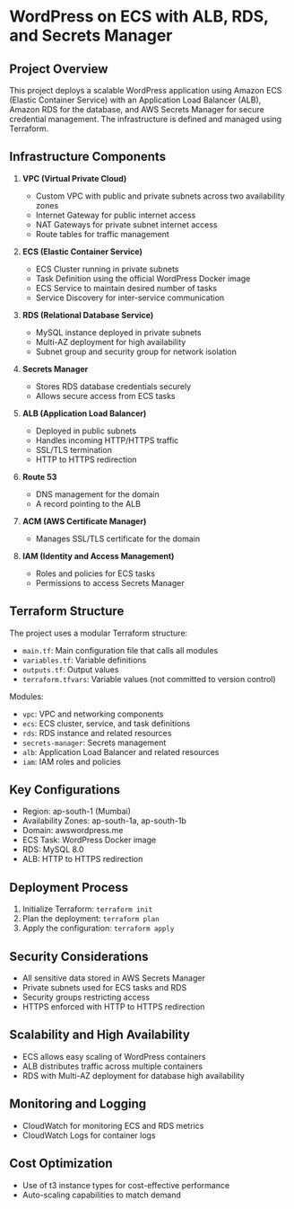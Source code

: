 
# WordPress on ECS with ALB, RDS, and Secrets Manager

## Project Overview

This project deploys a scalable WordPress application using Amazon ECS (Elastic Container Service) with an Application Load Balancer (ALB), Amazon RDS for the database, and AWS Secrets Manager for secure credential management. The infrastructure is defined and managed using Terraform.

## Infrastructure Components

1. **VPC (Virtual Private Cloud)**
   - Custom VPC with public and private subnets across two availability zones
   - Internet Gateway for public internet access
   - NAT Gateways for private subnet internet access
   - Route tables for traffic management

2. **ECS (Elastic Container Service)**
   - ECS Cluster running in private subnets
   - Task Definition using the official WordPress Docker image
   - ECS Service to maintain desired number of tasks
   - Service Discovery for inter-service communication

3. **RDS (Relational Database Service)**
   - MySQL instance deployed in private subnets
   - Multi-AZ deployment for high availability
   - Subnet group and security group for network isolation

4. **Secrets Manager**
   - Stores RDS database credentials securely
   - Allows secure access from ECS tasks

5. **ALB (Application Load Balancer)**
   - Deployed in public subnets
   - Handles incoming HTTP/HTTPS traffic
   - SSL/TLS termination
   - HTTP to HTTPS redirection

6. **Route 53**
   - DNS management for the domain
   - A record pointing to the ALB

7. **ACM (AWS Certificate Manager)**
   - Manages SSL/TLS certificate for the domain

8. **IAM (Identity and Access Management)**
   - Roles and policies for ECS tasks
   - Permissions to access Secrets Manager

## Terraform Structure

The project uses a modular Terraform structure:

- `main.tf`: Main configuration file that calls all modules
- `variables.tf`: Variable definitions
- `outputs.tf`: Output values
- `terraform.tfvars`: Variable values (not committed to version control)

Modules:
- `vpc`: VPC and networking components
- `ecs`: ECS cluster, service, and task definitions
- `rds`: RDS instance and related resources
- `secrets-manager`: Secrets management
- `alb`: Application Load Balancer and related resources
- `iam`: IAM roles and policies

## Key Configurations

- Region: ap-south-1 (Mumbai)
- Availability Zones: ap-south-1a, ap-south-1b
- Domain: awswordpress.me
- ECS Task: WordPress Docker image
- RDS: MySQL 8.0
- ALB: HTTP to HTTPS redirection

## Deployment Process

1. Initialize Terraform: `terraform init`
2. Plan the deployment: `terraform plan`
3. Apply the configuration: `terraform apply`

## Security Considerations

- All sensitive data stored in AWS Secrets Manager
- Private subnets used for ECS tasks and RDS
- Security groups restricting access
- HTTPS enforced with HTTP to HTTPS redirection

## Scalability and High Availability

- ECS allows easy scaling of WordPress containers
- ALB distributes traffic across multiple containers
- RDS with Multi-AZ deployment for database high availability

## Monitoring and Logging

- CloudWatch for monitoring ECS and RDS metrics
- CloudWatch Logs for container logs

## Cost Optimization

- Use of t3 instance types for cost-effective performance
- Auto-scaling capabilities to match demand



